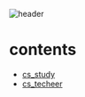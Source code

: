 ![header](https://capsule-render.vercel.app/api?type=Cylinder&color=auto&height=200&section=header&text=CS%20and%20Interview&fontSize=90)

# contents

- [cs_study](https://github.com/SoobinJung1013/cs-study/tree/main/cs_study)
- [cs_techeer](https://github.com/SoobinJung1013/cs-study/tree/main/group_study)
